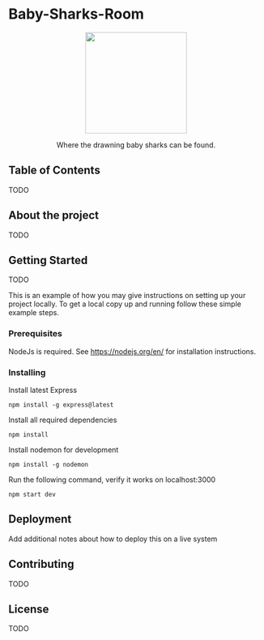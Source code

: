 # Baby-Sharks-Room
<p align="center">
  <img src="https://lh3.googleusercontent.com/proxy/jEiVv9F2ga_Tcu2pLyczTFGaJbgmLxbkRGwNRB_v9ZZ7170mW3vJUqUDWnu2XPmU6rzw3tj9E3uQlXa2wSnGA7S2t1vnzb4FJI7YLDikYFFa5jfqvOCboxFB2BN8yrLeaVAoXytx4RTBY_ano6x6PnvjmvPHUR76" width="200" height=200" />
  <p align="center">Where the drawning baby sharks can be found.</p>
</p>


## Table of Contents

TODO

## About the project

TODO

## Getting Started

TODO

This is an example of how you may give instructions on setting up your project locally.
To get a local copy up and running follow these simple example steps.

### Prerequisites

NodeJs is required. See https://nodejs.org/en/ for installation instructions.

### Installing
Install latest Express
```
npm install -g express@latest
```

Install all required dependencies

```
npm install
```

Install nodemon for development

```
npm install -g nodemon
```

Run the following command, verify it works on localhost:3000
```
npm start dev
```

## Deployment

Add additional notes about how to deploy this on a live system

## Contributing

TODO

## License

TODO
